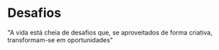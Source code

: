 # Desafios
"A vida está cheia de desafios que, se aproveitados de forma criativa, transformam-se em oportunidades"
